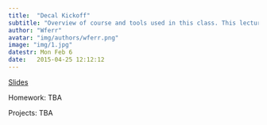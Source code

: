 ```yaml
---
title:  "Decal Kickoff"
subtitle: "Overview of course and tools used in this class. This lecture will help you determine if you need to go to the bootcamp."
author: "Wferr"
avatar: "img/authors/wferr.png"
image: "img/1.jpg"
datestr: Mon Feb 6
date:   2015-04-25 12:12:12
---
```


[Slides](https://docs.google.com/presentation/d/1RJvvZ2MUi3OKO1gF8X92AWYLg9Xb2ZfsSpAeM-6eqEk/edit#slide=id.g1c40d1bb71_1_5)

Homework: TBA

Projects: TBA
